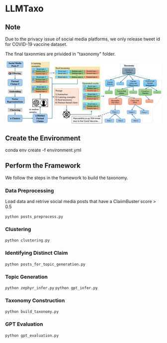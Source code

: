 
# LLMTaxo

## Note
Due to the privacy issue of social media platforms, we only release tweet id for COVID-19 vaccine dataset. 

The final taxonmies are privided in "taxonomy" folder.

![LLMTaxo Framework](./framework.png)

## Create the Environment
conda env create -f environment.yml

## Perform the Framework
We follow the steps in the framework to build the taxonomy.

### Data Preprocessing
Load data and retrive social media posts that have a ClaiimBuster score > 0.5

`python posts_preprocess.py`

### Clustering

`python clustering.py`

### Identifying Distinct Claim

`python posts_for_topic_generation.py`

### Topic Generation

`python zephyr_infer.py`
`python gpt_infer.py`

### Taxonomy Construction

`python build_taxonomy.py`

### GPT Evaluation

`python gpt_evaluation.py`

